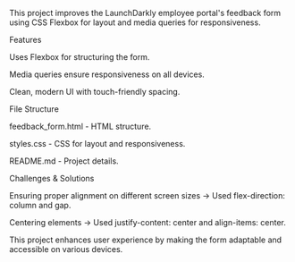 This project improves the LaunchDarkly employee portal's feedback form using CSS Flexbox for layout and media queries for responsiveness.

Features

Uses Flexbox for structuring the form.

Media queries ensure responsiveness on all devices.

Clean, modern UI with touch-friendly spacing.

File Structure

feedback_form.html - HTML structure.

styles.css - CSS for layout and responsiveness.

README.md - Project details.

Challenges & Solutions

Ensuring proper alignment on different screen sizes → Used flex-direction: column and gap.

Centering elements → Used justify-content: center and align-items: center.

This project enhances user experience by making the form adaptable and accessible on various devices.

